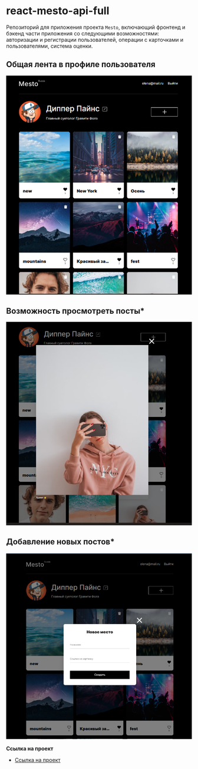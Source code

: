 # react-mesto-api-full
Репозиторий для приложения проекта `Mesto`, включающий фронтенд и бэкенд части приложения со следующими возможностями:
авторизации и регистрации пользователей, операции с карточками и пользователями, система оценки.

## Общая лента в профиле пользователя

![](https://github.com/tavakai/react-mesto-api-full/blob/849fdb959d4eb6eedc9218b708de0c2a9a70b2a2/frontend/src/images/%D0%9E%D0%B1%D1%89%D0%B0%D1%8F%20%D0%BB%D0%B5%D0%BD%D1%82%D0%B0.png)

## Возможность просмотреть посты*

![](https://github.com/tavakai/react-mesto-api-full/blob/849fdb959d4eb6eedc9218b708de0c2a9a70b2a2/frontend/src/images/%D0%9F%D1%80%D0%BE%D1%81%D0%BC%D0%BE%D1%82%D1%80%20%D0%BF%D0%BE%D1%81%D1%82%D0%B0.png)

## Добавление новых постов*

![](https://github.com/tavakai/react-mesto-api-full/blob/849fdb959d4eb6eedc9218b708de0c2a9a70b2a2/frontend/src/images/%D0%94%D0%BE%D0%B1%D0%B0%D0%B2%D0%BB%D0%B5%D0%BD%D0%B8%D0%B5%20%D0%BD%D0%BE%D0%B2%D0%BE%D0%B3%D0%BE%20%D0%BF%D0%BE%D1%81%D1%82%D0%B0.png)

**Ссылка на проект**

- [Ссылка на проект](https://mesto.tavakaiam.nomoredomains.work/)

